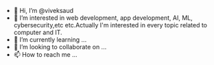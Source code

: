 - 👋 Hi, I’m @viveksaud
- 👀 I’m interested in web development, app development, AI, ML, cybersecurity,etc etc.Actually I'm interested in every topic related to computer and IT.
- 🌱 I’m currently learning ...
- 💞️ I’m looking to collaborate on ...
- 📫 How to reach me ...

<!---
viveksaud/viveksaud is a ✨ special ✨ repository because its `README.md` (this file) appears on your GitHub profile.
You can click the Preview link to take a look at your changes.
--->
